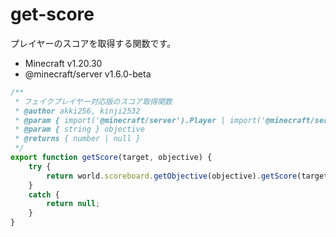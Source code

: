 # get-score
プレイヤーのスコアを取得する関数です。  

- Minecraft v1.20.30  
- @minecraft/server v1.6.0-beta

```js
/**
 * フェイクプレイヤー対応版のスコア取得関数
 * @author akki256, kinji2532
 * @param { import('@minecraft/server').Player | import('@minecraft/server').Entity | string } target
 * @param { string } objective
 * @returns { number | null }
 */
export function getScore(target, objective) {
    try {
        return world.scoreboard.getObjective(objective).getScore(target);
    }
    catch {
        return null;
    }
}
```
